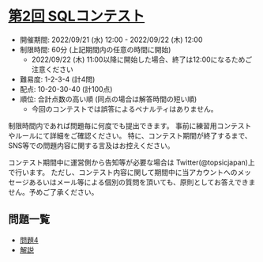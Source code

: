 # [第2回 SQLコンテスト](https://web.archive.org/web/20250208220740/https://topsic-contest.jp/contests/contest002)

-   開催期間: 2022/09/21 (水) 12:00 - 2022/09/22 (木) 12:00
-   制限時間: 60分 (上記期間内の任意の時間に開始)
    -   2022/09/22 (木) 11:00以降に開始した場合、終了は12:00になるためご注意ください
-   難易度: 1-2-3-4 (計4問)
-   配点: 10-20-30-40 (計100点)
-   順位: 合計点数の高い順 (同点の場合は解答時間の短い順)
    -   今回のコンテストでは誤答によるペナルティはありません。

制限時間内であれば問題毎に何度でも提出できます。
事前に練習用コンテストやルールにて詳細をご確認ください。
特に、コンテスト期間が終了するまで、SNS等での問題内容に関する言及はお控えください。

コンテスト期間中に運営側から告知等が必要な場合は Twitter(@topsicjapan)上で行います。
ただし、コンテスト内容に関して期間中に当アカウントへのメッセージあるいはメール等による個別の質問を頂いても、原則としてお答えできません。予めご了承ください。

## 問題一覧

-   [問題4](topsic-contest002-4.md)
-   [解説](topsic-contest002-5.md)
